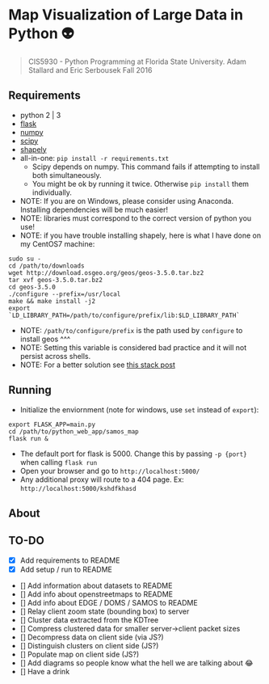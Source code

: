 # Map Visualization of Large Data in Python :alien:

> CIS5930 - Python Programming at Florida State University.
> Adam Stallard and Eric Serbousek
> Fall 2016


## Requirements
* python 2 | 3
* [flask](http://flask.pocoo.org/)
* [numpy](http://www.numpy.org/)
* [scipy](https://www.scipy.org/install.html)
* [shapely](https://pypi.python.org/pypi/Shapely/)
* all-in-one: ```pip install -r requirements.txt```
  * Scipy depends on numpy. This command fails if attempting to install both simultaneously.
  * You might be ok by running it twice. Otherwise `pip install` them individually.
* NOTE: If you are on Windows, please consider using Anaconda. Installing dependencies will be much easier!
* NOTE: libraries must correspond to the correct version of python you use!
* NOTE: if you have trouble installing shapely, here is what I have done on my CentOS7 machine:

```shell
sudo su -  
cd /path/to/downloads  
wget http://download.osgeo.org/geos/geos-3.5.0.tar.bz2  
tar xvf geos-3.5.0.tar.bz2  
cd geos-3.5.0  
./configure --prefix=/usr/local  
make && make install -j2  
export `LD_LIBRARY_PATH=/path/to/configure/prefix/lib:$LD_LIBRARY_PATH`  
```
* NOTE: `/path/to/configure/prefix` is the path used by `configure` to install geos ^^^  
* NOTE: Setting this variable is considered bad practice and it will not persist across shells.  
* NOTE: For a better solution see [this stack post](http://stackoverflow.com/questions/1099981/why-cant-python-find-shared-objects-that-are-in-directories-in-sys-path/1100297#1100297)


## Running
* Initialize the enviornment (note for windows, use `set` instead of `export`):

```shell
export FLASK_APP=main.py  
cd /path/to/python_web_app/samos_map  
flask run &
```

* The default port for flask is 5000. Change this by passing `-p {port}` when calling `flask run` 
* Open your browser and go to `http://localhost:5000/`
* Any additional proxy will route to a 404 page. Ex: `http://localhost:5000/kshdfkhasd`

## About


## TO-DO
* [x] Add requirements to README
* [x] Add setup / run to README
* [] Add information about datasets to README
* [] Add info about openstreetmaps to README
* [] Add info about EDGE / DOMS / SAMOS to README
* [] Relay client zoom state (bounding box) to server
* [] Cluster data extracted from the KDTree
* [] Compress clustered data for smaller server->client packet sizes
* [] Decompress data on client side (via JS?)
* [] Distinguish clusters on client side (JS?)
* [] Populate map on client side (JS?)
* [] Add diagrams so people know what the hell we are talking about :joy:
* [] Have a drink

